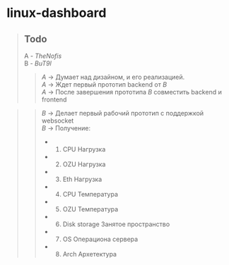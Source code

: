 # linux-dashboard

>## Todo
>A - _TheNofis_ <br/>
>B - _BuT9l_<br/>
>>_A_ -> Думает над дизайном, и его реализацией.<br/>
>>_A_ -> Ждет первый прототип backend от _B_<br/>
>>_A_ -> После завершения прототипа _B_ совместить backend и frontend<br/>

>>_B_ -> Делает первый рабочий прототип с поддержкой websocket<br/>
>>_B_ -> Получение:<br/>
>> * 1. CPU Нагрузка
>> * 2. OZU Нагрузка
>> * 3. Eth Нагрузка
>> * 4. CPU Температура
>> * 5. OZU Температура
>> * 6. Disk storage Занятое пространство
>> * 7. OS Операциона сервера
>> * 8. Arch Архетектура

